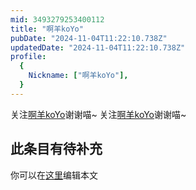 ```yaml
---
mid: 3493279253400112
title: "啊羊koYo"
pubDate: "2024-11-04T11:22:10.738Z"
updatedDate: "2024-11-04T11:22:10.738Z"
profile:
  {
    Nickname: ["啊羊koYo"],
  }
---
```


关注[啊羊koYo](https://space.bilibili.com/3493279253400112)谢谢喵~ 关注[啊羊koYo](https://space.bilibili.com/3493279253400112)谢谢喵~

## 此条目有待补充
你可以在[这里](https://github.com/Yuhanawa/VTuber.ICU-Content/edit/master/v/啊羊koYo/index.md)编辑本文
